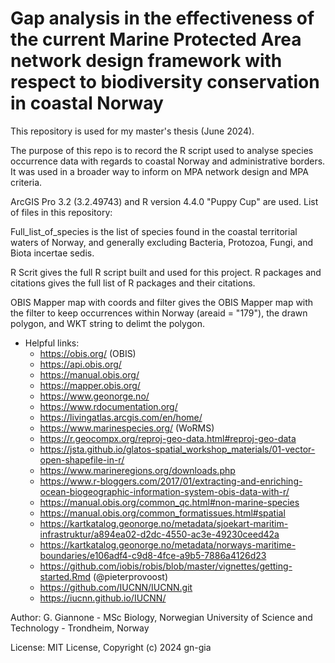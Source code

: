 # Gap analysis in the effectiveness of the current Marine Protected Area network design framework with respect to biodiversity conservation in coastal Norway
This repository is used for my master's thesis (June 2024).

The purpose of this repo is to record the R script used to analyse species occurrence data with regards to coastal Norway and administrative borders. It was used in a broader way to inform on MPA network design and MPA criteria.

ArcGIS Pro 3.2 (3.2.49743) and R version 4.4.0 "Puppy Cup" are used.
List of files in this repository:

Full_list_of_species is the list of species found in the coastal territorial waters of Norway, and generally excluding Bacteria, Protozoa, Fungi, and Biota incertae sedis.

R Scrit gives the full R script built and used for this project.
R packages and citations gives the full list of R packages and their citations.

OBIS Mapper map with coords and filter gives the OBIS Mapper map with the filter to keep occurrences within Norway (areaid = "179"), the drawn polygon, and WKT string to delimt the polygon.
 
- Helpful links:
  - https://obis.org/ (OBIS)
  - https://api.obis.org/
  - https://manual.obis.org/
  - https://mapper.obis.org/
  - https://www.geonorge.no/
  - https://www.rdocumentation.org/
  - https://livingatlas.arcgis.com/en/home/
  - https://www.marinespecies.org/ (WoRMS)
  - https://r.geocompx.org/reproj-geo-data.html#reproj-geo-data
  - https://jsta.github.io/glatos-spatial_workshop_materials/01-vector-open-shapefile-in-r/
  - https://www.marineregions.org/downloads.php
  - https://www.r-bloggers.com/2017/01/extracting-and-enriching-ocean-biogeographic-information-system-obis-data-with-r/
  - https://manual.obis.org/common_qc.html#non-marine-species
  - https://manual.obis.org/common_formatissues.html#spatial
  - https://kartkatalog.geonorge.no/metadata/sjoekart-maritim-infrastruktur/a894ea02-d2dc-4550-ac3e-49230ceed42a
  - https://kartkatalog.geonorge.no/metadata/norways-maritime-boundaries/e106adf4-c9d8-4fce-a9b5-7886a4126d23
  - https://github.com/iobis/robis/blob/master/vignettes/getting-started.Rmd (@pieterprovoost)
  - https://github.com/IUCNN/IUCNN.git 
  - https://iucnn.github.io/IUCNN/
   
Author: G. Giannone - MSc Biology, Norwegian University of Science and Technology - Trondheim, Norway

License: MIT License, Copyright (c) 2024 gn-gia
